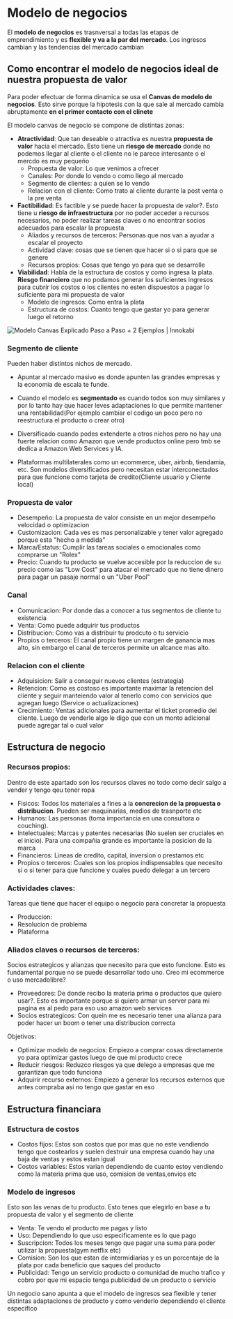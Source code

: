# Modelo de negocios

El **modelo de negocios** es trasnversal a todas las etapas de emprendimiento y es **flexible y va a la par del mercado**. Los ingresos cambian y las tendencias del mercado cambian

## Como encontrar el modelo de negocios ideal de nuestra propuesta de valor

Para poder efectuar de forma dinamica se usa el **Canvas de modelo de negocios**. Esto sirve porque la hipotesis con la que sale al mercado cambia abruptamente **en el primer contacto con el clinete**

El modelo canvas de negocio se compone de distintas zonas:

- **Atractividad**: Que tan deseable o atractiva es nuestra **propuesta de valor** hacia el mercado. Esto tiene un **riesgo de mercado** donde no podemos llegar al cliente o el cliente no le parece interesante o el mercdo es muy pequeño
  - Propuesta de valor: Lo que venimos a ofrecer 
  - Canales: Por donde lo vendo o como llego al mercado
  - Segmento de clientes: a quien se lo vendo
  - Relacion con el cliente: Como trato al cliente durante la post venta o la pre venta 
- **Factibilidad**: Es factible y se puede hacer la propuesta de valor?.  Esto tiene u **riesgo de infraestructura** por no poder acceder a recursos necesarios, no poder realizar tareas claves o no encontrar socios adecuados para escalar la propuesta
  - Aliados y recursos de terceros: Personas que nos van a ayudar a escalar el proyecto
  - Actividad clave: cosas que se tienen que hacer si o si para que se genere
  - Recursos propios: Cosas que tengo yo para que se desarrolle
- **Viabilidad**: Habla de la estructura de costos y como ingresa la plata. **Riesgo financiero** que no podamos generar los suficientes ingresos para cubrir los costos o los clientes no esten dispuestos a pagar lo suficiente para mi propuesta de valor
  - Modelo de ingresos: Como entra la plata
  - Estructura de costos: Cuanto tengo que gastar yo para generar luego el retorno

![Modelo Canvas Explicado Paso a Paso + 2 Ejemplos | Innokabi](https://innokabi.com/wp-content/uploads/2015/05/Lienzo-innokabi-BMC-en-Castellano-blog2.jpg)

### Segmento de cliente

Pueden haber distintos nichos de mercado.

- Apuntar al mercado masivo es donde apunten las grandes empresas y la economia de escala te funde. 

- Cuando el modelo es **segmentado** es cuando todos son muy similares y por lo tanto hay que hacer leves adaptaciones lo que permite mantener una rentabilidad(Por ejemplo cambiar el codigo un poco pero no reestructura el producto o crear otro) 
- Diversificado cuando podes extenderte a otros nichos pero no hay una fuerte relacion como Amazon que vende productos online pero tmb se dedica a Amazon Web Services y IA.
- Plataformas multilaterales como un ecommerce, uber, airbnb, tiendamia, etc. Son modelos diversificados pero necesitan estar interconectados para que funcione como tarjeta de credito(Cliente usuario y Cliente local)

### Propuesta de valor

- Desempeño: La propuesta de valor consiste en un mejor desempeño velocidad o optimizacion
- Customizacion: Cada ves es mas personalizable y tener valor agregado porque esta "hecho a medida"
- Marca/Estatus: Cumplir las tareas sociales o emocionales como comprarse un "Rolex"
- Precio: Cuando tu producto se vuelve accesible por la reduccion de su precio como las "Low Cost" para atacar el mercado que no tiene dinero para pagar un pasaje normal o un "Uber Pool"

### Canal

- Comunicacion: Por donde das a conocer a tus segmentos de cliente tu existencia
- Venta: Como puede adquirir tus productos
- Distribucion: Como vas a distribuir tu prodcuto o tu servicio
- Propios o terceros: El canal propio tiene un margen de ganancia mas alto, sin embargo el canal de terceros permite un alcance mas alto. 

### Relacion con el cliente

- Adquisicion: Salir a conseguir nuevos clientes (estrategia)
- Retencion: Como es costoso es importante maximar la retencion del cliente y seguir manteiendo valor al tenerlo como con servicios que agregan luego (Service o actualizaciones)
- Crecimiento: Ventas adicionales para aumentar el ticket promedio del cliente. Luego de venderle algo le digo que con un monto adicional puede agregar tal o cual valor 

## Estructura de negocio

### Recursos propios:

Dentro de este apartado son los recursos claves no todo como decir salgo a vender y tengo qeu tener ropa

- Fisicos: Todos los materiales a fines a la **concrecion de la propuesta o distribucion**. Pueden ser maquinarias, medios de trasnporte etc
- Humanos: Las personas (toma importancia en una consultora o couching). 
- Intelectuales: Marcas y patentes necesarias (No suelen ser cruciales en el inicio). Para una compañia grande es importante la posicion de la marca
- Financieros: Lineas de credito, capital, inversion o prestamos etc
- Propios o terceros: Cuales son los propios indispensables que necesito si o si tener para que funcione y cuales puedo delegar a un tercero

### Actividades claves:

Tareas que tiene que hacer el equipo o negocio para concretar la propuesta

- Produccion: 
- Resolucion de problema
- Plataforma

### Aliados claves o recursos de terceros:

Socios estrategicos y alianzas que necesito para que esto funcione. Esto es fundamental porque no se puede desarrollar todo uno. Creo mi ecommerce o uso mercadolibre?

- Proveedores: De donde recibo la materia prima o productos que quiero usar?. Esto es importante porque si quiero armar un server para mi pagina es al pedo para eso uso amazon web services
- Socios estrategicos: Con quein me es necesario tener una alianza para poder hacer un boom o tener una distribucion correcta

Objetivos:

- Optimizar modelo de negocios: Empiezo a comprar cosas directamente yo para optimizar gastos luego de que mi producto crece
- Reducir riesgos: Reduzco riesgos ya que delego a empresas que me garantizan que todo funciona
- Adquirir recurso externos: Empiezo a generar los recursos externos que antes compraba asi no tengo que gastar en eso

## Estructura financiara

### Estructura de costos

- Costos fijos: Estos son costos que por mas que no este vendiendo tengo que costearlos y suelen destruir una empresa cuando hay una baja de ventas y estos estan igual 
- Costos variables: Estos varian dependiendo de cuanto estoy vendiendo como la materia prima que uso, comision de ventas,envios etc

### Modelo de ingresos

Esto son las venas de tu producto. Esto tenes que elegirlo en base a tu propuesta de valor y el segmento de cliente

- Venta: Te vendo el producto me pagas y listo
- Uso: Dependiendo lo que uso especificamente es lo que pago
- Suscripcion: Todos los meses tengo que pagar una suma para poder utilizar la propuesta(gym netflix etc)
- Comision: Son los que estan de intermidiarias y es un porcentaje de la plata por cada beneficio que saques del producto
- Publicidad: Tengo un servicio producto o comunidad de mucho trafico y cobro por que mi espacio tenga publicidad de un producto o servicio

Un negocio sano apunta a que el modelo de ingresos sea flexible y tener distintas adaptaciones de producto y como venderlo dependiendo el cliente especifico